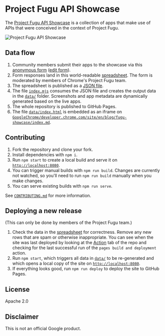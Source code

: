 # Project Fugu API Showcase

The
[Project Fugu API Showcase](https://developer.chrome.com/blog/fugu-showcase/) is
a collection of apps that make use of APIs that were conceived in the context of
Project Fugu.

![Project Fugu API Showcase](https://user-images.githubusercontent.com/145676/166227856-49ec9d9f-ff68-4c68-9c15-a01b192483f5.png)

## Data flow

1. Community members submit their apps to the showcase via this
   [anonymous form](https://docs.google.com/forms/d/e/1FAIpQLScNd1rClbmFWh6FcMmjUNrwg9RLz8Jk4BkHz_-EOpmkVd_-9g/viewform)
   ([edit form](https://docs.google.com/forms/d/1jepNYg6P7zt1AyP9tOgqSY5MHCmBZcik7zzOhwtbUxc/edit)).
1. Form responses land in this world-readable
   [spreadsheet](https://docs.google.com/spreadsheets/d/1S_Apr0HavFCO7H9hKcRjIUrgoT7MFRg4uBm7aWSoaYo/edit?usp=sharing).
   The form is moderated by members of Chrome's Project Fugu team.
1. The spreadsheet is published as a
   [JSON file](https://sheets.googleapis.com/v4/spreadsheets/1S_Apr0HavFCO7H9hKcRjIUrgoT7MFRg4uBm7aWSoaYo/values/Sheet2?key=AIzaSyCkROWBarEOJ9hQJggyrlUFulOFA4h6AW0&alt=json).
1. The file [`index.mjs`](./index.mjs) consumes the JSON file and creates the
   output data in the [`data/`](./data) folder. Screenshots and app metadata are
   dynamically generated based on the live apps.
1. The whole repository is published to GitHub Pages.
1. The file [`data/index.html`](./data/index.html) is embedded as an iframe on
   [`GoogleChrome/developer.chrome.com/site/en/blog/fugu-showcase/index.md`](https://github.com/GoogleChrome/developer.chrome.com//blob/main/site/en/blog/fugu-showcase/index.md).

## Contributing

1. Fork the repository and clone your fork.
1. Install dependencies with `npm i`.
1. Run `npm start` to create a local build and serve it on
   [`http://localhost:8080`](http://localhost:8080).
1. You can trigger manual builds with `npm run build`. Changes are currently not
   watched, so you'll need to run `npm run build` manually when you make
   changes.
1. You can serve existing builds with `npm run serve`.

See [`CONTRIBUTING.md`](./CONTRIBUTING.md) for more information.

## Deploying a new release

(This can only be done by members of the Project Fugu team.)

1. Check the data in the
   [spreadsheet](https://docs.google.com/spreadsheets/d/1S_Apr0HavFCO7H9hKcRjIUrgoT7MFRg4uBm7aWSoaYo/edit?usp=sharing)
   for correctness. Remove any new rows that are spam or otherwise
   inappropriate. You can see when the site was last deployed by looking at the
   [Action](./actions) tab of the repo and checking for the last successful run
   of the `pages build and deployment` action.
1. Run `npm start`, which triggers all data in [`data/`](./data) to be
   re-generated and which opens a local copy of the site on
   [`http://localhost:8080`](http://localhost:8080).
1. If everything looks good, run `npm run deploy` to deploy the site to GitHub
   Pages.

## License

Apache 2.0

## Disclaimer

This is not an official Google product.
